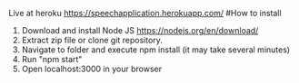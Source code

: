 Live at heroku https://speechapplication.herokuapp.com/
#How to install
1. Download and install Node JS https://nodejs.org/en/download/
2. Extract zip file or clone git repository.
3. Navigate to folder and execute npm install (it may take several minutes)
4. Run "npm start"
5. Open localhost:3000 in your browser
